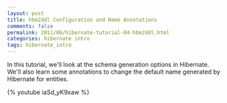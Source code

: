 ```yaml
---           
layout: post
title: hbm2ddl Configuration and Name Annotations
comments: false
permalink: 2011/06/hibernate-tutorial-04-hbm2ddl.html
categories: hibernate intro
tags: hibernate_intro
---
```


In this tutorial, we'll look at the schema generation options in Hibernate. We'll also learn some annotations to change the default name generated by Hibernate for entities.

{% youtube iaSd_yK9xaw %}